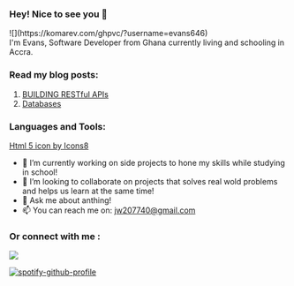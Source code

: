 

<h3>Hey! Nice to see you 👋</h3>

<div>
    ![](https://komarev.com/ghpvc/?username=evans646)
</div>

<div>
I'm Evans, Software Developer from  Ghana currently living and schooling in Accra.
</div>

<h3>
    Read my blog posts:
</h3>
<ol>
    <li>
        <a href="https://evansblog.hashnode.dev/building-restful-apis">BUILDING RESTful APIs</a>
    </li>
    <li>
        <a href="https://evansblog.hashnode.dev/databases">Databases</a>
    </li>
</ol>
<h3>
  Languages and Tools:
</h3>

<a href="https://icons8.com/icon/EAUyKy3IwmqM/html-5">Html 5 icon by Icons8</a>


- 🔭 I’m currently working on side projects to hone my skills  while studying in school!
- 👯 I’m looking to collaborate on projects that solves real wold problems and helps us learn at the same time!
- 💬 Ask me about anthing!
- 📫 You can reach me on: jw207740@gmail.com

<h3>
    Or connect with me :
</h3>



<!-- [![Top Langs](https://github-readme-stats.vercel.app/api/top-langs/?username=evans646&langs_count=8)](https://github.com/evans646/github-readme-stats)
 -->

 
![](https://github.com/evans646/github-stats/blob/master/generated/overview.svg)

[![spotify-github-profile](https://spotify-github-profile.vercel.app/api/view?uid=badman1q&cover_image=true&theme=default&bar_color=1b75a1&bar_color_cover=true)](https://github.com/kittinan/spotify-github-profile)

